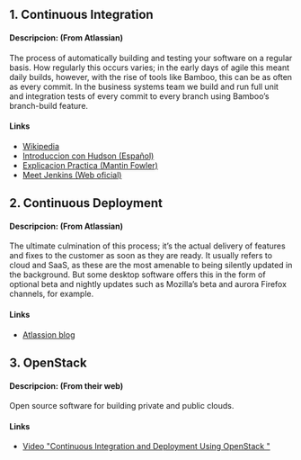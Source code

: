 
## 1. Continuous Integration

#### Descripcion: (From Atlassian)

The process of automatically building and testing your software on a regular basis. How regularly this occurs varies; in the early days of agile this meant daily builds, however, with the rise of tools like Bamboo, this can be as often as every commit. In the business systems team we build and run full unit and integration tests of every commit to every branch using Bamboo’s branch-build feature.


#### Links

- [Wikipedia](http://en.wikipedia.org/wiki/Continuous_integration)
- [Introduccion con Hudson (Español)](http://www.xnoccio.com//362-hudson-parte-1-introduccion/)
- [Explicacion Practica (Mantin Fowler)](http://martinfowler.com/articles/continuousIntegration.html)
- [Meet Jenkins (Web oficial)](https://wiki.jenkins-ci.org/display/JENKINS/Meet+Jenkins)



## 2. Continuous Deployment

#### Descripcion: (From Atlassian)

The ultimate culmination of this process; it’s the actual delivery of features and fixes to the customer as soon as they are ready. It usually refers to cloud and SaaS, as these are the most amenable to being silently updated in the background. But some desktop software offers this in the form of optional beta and nightly updates such as Mozilla’s beta and aurora Firefox channels, for example.


#### Links

- [Atlassion blog](http://blogs.atlassian.com/2014/04/practical-continuous-deployment/)



## 3. OpenStack

#### Descripcion: (From their web)
Open source software for building private and public clouds.

#### Links

- [Video "Continuous Integration and Deployment Using OpenStack "](https://www.youtube.com/watch?v=S-ET_GnJCUo)
